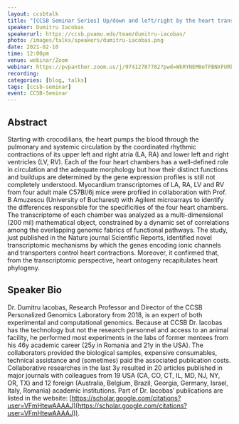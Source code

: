 ```yaml
---
layout: ccsbtalk
title: "[CCSB Seminar Series] Up/down and left/right by the heart transcriptome"
speaker: Dumitru Iacobas
speakerurl: https://ccsb.pvamu.edu/team/dumitru-iacobas/
photo: /images/talks/speakers/dumitru-iacobas.png
date: 2021-02-10
time: 12:00pm
venue: webinar/Zoom
webinar: https://pvpanther.zoom.us/j/97412787782?pwd=WkRYNEM0eTFBNXFURk95ZEswQXFPUT09
recording:
categories: [blog, talks]
tags: [ccsb-seminar]
event: CCSB-Seminar
---
```



## Abstract

Starting with crocodilians, the heart pumps the blood through the pulmonary and systemic circulation by the coordinated rhythmic contractions of its upper left and right atria (LA, RA) and lower left and right ventricles (LV, RV). Each of the four heart chambers has a well-defined role in circulation and the adequate morphology but how their distinct functions and buildups are determined by the gene expression profiles is still not completely understood. Myocardium transcriptomes of LA, RA, LV and RV from four adult male C57Bl/6j mice were profiled in collaboration with Prof. B Amuzescu (University of Bucharest) with Agilent microarrays to identify the differences responsible for the specificities of the four heart chambers. The transcriptome of each chamber was analyzed as a multi-dimensional (200 mil) mathematical object, constrained by a dynamic set of correlations among the overlapping genomic fabrics of functional pathways. The study, just published in the Nature journal Scientific Reports, identified novel transcriptomic mechanisms by which the genes encoding ionic channels and transporters control heart contractions. Moreover, it confirmed that, from the transcriptomic perspective, heart ontogeny recapitulates heart phylogeny.

## Speaker Bio

Dr. Dumitru Iacobas, Research Professor and Director of the CCSB Personalized Genomics Laboratory from 2018, is an expert of both experimental and computational genomics. Because at CCSB Dr. Iacobas has the technology but not the research personnel and access to an animal facility, he performed most experiments in the labs of former mentees from his 46y academic career (25y in Romania and 21y in the USA). The collaborators provided the biological samples, expensive consumables, technical assistance and (sometimes) paid the associated publication costs. Collaborative researches in the last 3y resulted in 20 articles published in major journals with colleagues from 19 USA (CA, CO, CT, IL, MD, NJ, NY, OR, TX) and 12 foreign (Australia, Belgium, Brazil, Georgia, Germany, Israel, Italy, Romania) academic institutions. Part of Dr. Iacobas’ publications are listed in the website: [https://scholar.google.com/citations?user=VFmHtewAAAAJ](https://scholar.google.com/citations?user=VFmHtewAAAAJ)).

